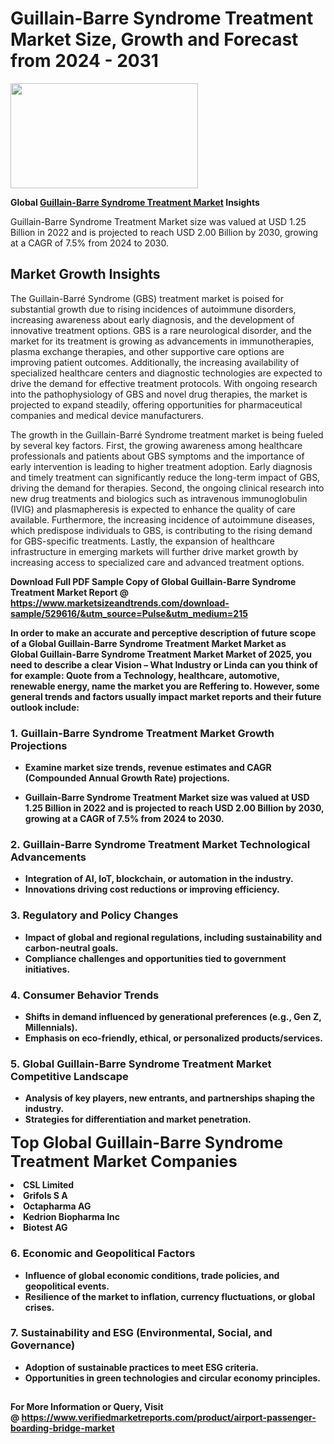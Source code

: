 <H1>Guillain-Barre Syndrome Treatment Market Size, Growth and Forecast from 2024 - 2031</H1><img class="aligncenter size-medium wp-image-584254" src="https://thirdeyenews.in/wp-content/uploads/2024/09/Global-Market-Research-300x168.jpeg" alt="" width="300" height="168" /><p><strong>Global&nbsp;<a href="https://www.marketsizeandtrends.com/download-sample/529616/&amp;utm_source=Pulse&amp;utm_medium=215">Guillain-Barre Syndrome Treatment Market</a> Insights</strong></p><p>Guillain-Barre Syndrome Treatment Market size was valued at USD 1.25 Billion in 2022 and is projected to reach USD 2.00 Billion by 2030, growing at a CAGR of 7.5% from 2024 to 2030.</p><p><h2>Market Growth Insights</h2> <p>The Guillain-Barré Syndrome (GBS) treatment market is poised for substantial growth due to rising incidences of autoimmune disorders, increasing awareness about early diagnosis, and the development of innovative treatment options. GBS is a rare neurological disorder, and the market for its treatment is growing as advancements in immunotherapies, plasma exchange therapies, and other supportive care options are improving patient outcomes. Additionally, the increasing availability of specialized healthcare centers and diagnostic technologies are expected to drive the demand for effective treatment protocols. With ongoing research into the pathophysiology of GBS and novel drug therapies, the market is projected to expand steadily, offering opportunities for pharmaceutical companies and medical device manufacturers. <p><strong></strong></p> <p>The growth in the Guillain-Barré Syndrome treatment market is being fueled by several key factors. First, the growing awareness among healthcare professionals and patients about GBS symptoms and the importance of early intervention is leading to higher treatment adoption. Early diagnosis and timely treatment can significantly reduce the long-term impact of GBS, driving the demand for therapies. Second, the ongoing clinical research into new drug treatments and biologics such as intravenous immunoglobulin (IVIG) and plasmapheresis is expected to enhance the quality of care available. Furthermore, the increasing incidence of autoimmune diseases, which predispose individuals to GBS, is contributing to the rising demand for GBS-specific treatments. Lastly, the expansion of healthcare infrastructure in emerging markets will further drive market growth by increasing access to specialized care and advanced treatment options. <p><strong></p><p><span class=""><strong>Download Full PDF Sample Copy of Global Guillain-Barre Syndrome Treatment Market Report</strong> @ <a href="https://www.marketsizeandtrends.com/download-sample/529616/&amp;utm_source=Pulse&amp;utm_medium=215" target="_blank">https://www.marketsizeandtrends.com/download-sample/529616/&amp;utm_source=Pulse&amp;utm_medium=215</a></span></p><p>In order to make an accurate and perceptive description of future scope of a Global&nbsp;Guillain-Barre Syndrome Treatment Market Market as Global&nbsp;Guillain-Barre Syndrome Treatment Market Market of 2025, you need to describe a clear Vision &ndash; What Industry or Linda can you think of for example: Quote from a Technology, healthcare, automotive, renewable energy, name the market you are Reffering to. However, some general trends and factors usually impact market reports and their future outlook include:</p><h3>1.&nbsp;<strong>Guillain-Barre Syndrome Treatment Market Growth Projections</strong></h3><ul><li>Examine market size trends, revenue estimates and CAGR (Compounded Annual Growth Rate) projections.</li><li><p>Guillain-Barre Syndrome Treatment Market size was valued at USD 1.25 Billion in 2022 and is projected to reach USD 2.00 Billion by 2030, growing at a CAGR of 7.5% from 2024 to 2030.</p></li></ul><h3>2.&nbsp;<strong>Guillain-Barre Syndrome Treatment Market Technological Advancements</strong></h3><ul><li>Integration of AI, IoT, blockchain, or automation in the industry.</li><li>Innovations driving cost reductions or improving efficiency.</li></ul><h3>3.&nbsp;<strong>Regulatory and Policy Changes</strong></h3><ul><li>Impact of global and regional regulations, including sustainability and carbon-neutral goals.</li><li>Compliance challenges and opportunities tied to government initiatives.</li></ul><h3>4.&nbsp;<strong>Consumer Behavior Trends</strong></h3><ul><li>Shifts in demand influenced by generational preferences (e.g., Gen Z, Millennials).</li><li>Emphasis on eco-friendly, ethical, or personalized products/services.</li></ul><h3>5.&nbsp;<strong>Global Guillain-Barre Syndrome Treatment Market Competitive Landscape</strong></h3><ul><li>Analysis of key players, new entrants, and partnerships shaping the industry.</li><li>Strategies for differentiation and market penetration.</li></ul><p data-pm-slice="1 1 []"><span style="color: inherit; font-family: inherit; font-size: 25px;">Top Global Guillain-Barre Syndrome Treatment Market Companies</span></p><div class="" data-test-id=""><p><li>CSL Limited</li><li> Grifols S A</li><li> Octapharma AG</li><li> Kedrion Biopharma Inc</li><li> Biotest AG</li></p></div><h3>6.&nbsp;<strong>Economic and Geopolitical Factors</strong></h3><ul><li>Influence of global economic conditions, trade policies, and geopolitical events.</li><li>Resilience of the market to inflation, currency fluctuations, or global crises.</li></ul><h3>7.&nbsp;<strong>Sustainability and ESG (Environmental, Social, and Governance)</strong></h3><ul><li>Adoption of sustainable practices to meet ESG criteria.</li><li>Opportunities in green technologies and circular economy principles.</li></ul><h2><strong style="font-size: 14px;">For More Information or Query, Visit @&nbsp;</strong><a style="background-color: #ffffff; font-size: 14px;" href="https://www.marketsizeandtrends.com/report/guillain-barre-syndrome-treatment-market/" target="_blank">https://www.verifiedmarketreports.com/product/airport-passenger-boarding-bridge-market</a></h2>
